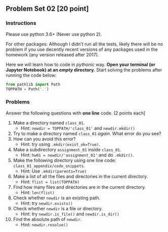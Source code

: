 ## Problem Set 02 [20 point]

### Instructions

Please use python 3.6+ (Never use python 2). 

For other packages: Although I didn't run all the tests, likely there will be no problem if you use decently recent versions of any packages used in the homework (any version released after 2017).

Here we will learn how to code in _pythonic_ way. **Open your terminal (or Jupyter Notebook) at an *empty* directory**. Start solving the problems after running the code below:

```python
from pathlib import Path
TOPPATH = Path('.')
```

### Problems

Answer the following questions with **one line** code. [2 points each]

1. Make a directory named ``class_01``.
   - Hint: ``newdir = TOPPATH/'class_01'`` and ``newdir.mkdir()``
2. Try to make a directory named ``class_01`` *again*. What error do you see?
3. How can you avoid this error?
   - Hint: try using ``.mkdir(exist_ok=True)``.
4. Make a subdirectory ``assignment_01`` inside ``class_01``.
   - Hint: ``hw01 = newdir/'assignment_01'`` and do ``.mkdir()``.
5. Make the following directory using one line code: ``class_01_appendix/code_snippets``.
   - Hint: Use ``.mkdir(parents=True)``
6. Make a list of all the files and directories in the current directory.
   - Hint: ``flist = list(TOPPATH)``
7. Find how many files and directories are in the current directory.
   - Hint: ``len(flist)``
8. Check whether ``newdir`` is an existing path.
   - Hint: try ``newdir.exists()``
9. Check whether ``newdir`` is a file or directory.
   - Hint: try ``newdir.is_file()`` and ``newdir.is_dir()``
10. Find the absolute path of ``newdir``.
    - Hint: ``newdir.resolve()``